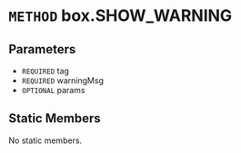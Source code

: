 # `METHOD` box.SHOW_WARNING

## Parameters
* `REQUIRED` tag 
* `REQUIRED` warningMsg 
* `OPTIONAL` params 

## Static Members
No static members.
